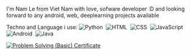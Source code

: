 I'm Nam Le from Viet Nam with love, sofware developer :D and looking forward to any android, web, deeplearning projects available

Techno and Language i use:
![Python](https://img.shields.io/badge/-Python-05122A?style=flat&logo=python)&nbsp;
![HTML](https://img.shields.io/badge/-HTML-05122A?style=flat&logo=HTML5)&nbsp;
![CSS](https://img.shields.io/badge/-CSS-05122A?style=flat&logo=CSS3&logoColor=1572B6)&nbsp;
![JavaScript](https://img.shields.io/badge/-JavaScript-05122A?style=flat&logo=javascript)&nbsp;
![Android](https://img.shields.io/badge/-Android-05122A?style=flat&logo=android)&nbsp;
![Java](https://img.shields.io/badge/-Java-05122A?style=flat&logo=java)&nbsp;

<a href="https://www.hackerrank.com/certificates/0274e2994e13">
    <img src="badges/problem_solving_basic_skill.png" alt="Problem Solving (Basic) Certificate">
</a>

